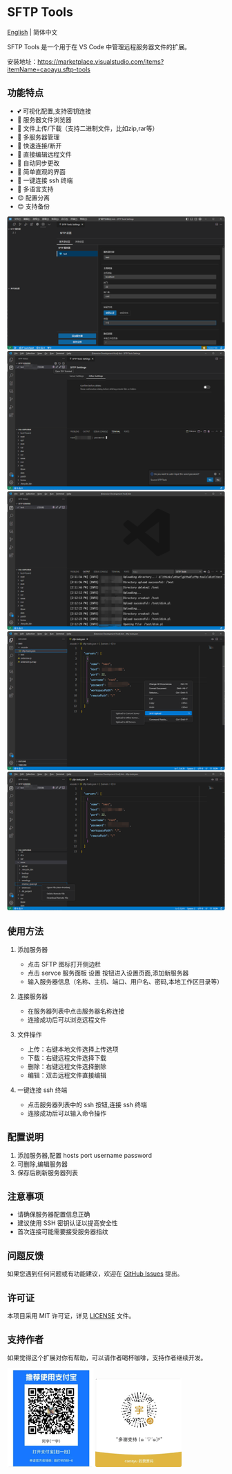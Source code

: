 # SFTP Tools

[English](README_EN.md) | 简体中文

SFTP Tools 是一个用于在 VS Code 中管理远程服务器文件的扩展。

安装地址：https://marketplace.visualstudio.com/items?itemName=caoayu.sftp-tools

## 功能特点

- 💕 可视化配置,支持密钥连接
- 📁 服务器文件浏览器
- 🔄 文件上传/下载（支持二进制文件，比如zip,rar等）
- 🔌 多服务器管理
- 🚀 快速连接/断开
- 📝 直接编辑远程文件
- 🔄 自动同步更改
- 🎯 简单直观的界面
- 👾 一键连接 ssh 终端
- 🤗 多语言支持
- 😊 配置分离
- 😊 支持备份

![alt text](./media/images/setting1.png)
![alt text](./media/images/setting2.png)
![alt text](./media/images/use1.png)
![alt text](./media/images/use2.png)
![alt text](./media/images/use3.png)

## 使用方法

1. 添加服务器
   - 点击 SFTP 图标打开侧边栏
   - 点击 servce 服务面板 设置 按钮进入设置页面,添加新服务器
   - 输入服务器信息（名称、主机、端口、用户名、密码,本地工作区目录等）

2. 连接服务器
   - 在服务器列表中点击服务器名称连接
   - 连接成功后可以浏览远程文件

3. 文件操作
   - 上传：右键本地文件选择上传选项
   - 下载：右键远程文件选择下载
   - 删除：右键远程文件选择删除
   - 编辑：双击远程文件直接编辑
4. 一键连接 ssh 终端
   - 点击服务器列表中的 ssh 按钮,连接 ssh 终端
   - 连接成功后可以输入命令操作

## 配置说明
1. 添加服务器,配置 hosts port username password 
2. 可删除,编辑服务器
3. 保存后刷新服务器列表

## 注意事项

- 请确保服务器配置信息正确
- 建议使用 SSH 密钥认证以提高安全性
- 首次连接可能需要接受服务器指纹

## 问题反馈

如果您遇到任何问题或有功能建议，欢迎在 [GitHub Issues](https://github.com/ayuayue/sftp-tools/issues) 提出。

## 许可证

本项目采用 MIT 许可证，详见 [LICENSE](LICENSE) 文件。

## 支持作者

如果觉得这个扩展对你有帮助，可以请作者喝杯咖啡，支持作者继续开发。

<img src="./media/alipay.png" alt="支付宝" width="200">

<img src="./media/wechat_pay.png" alt="微信" width="200">